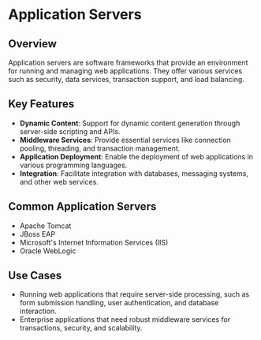 # Application Servers

## Overview
Application servers are software frameworks that provide an environment for running and managing web applications. They offer various services such as security, data services, transaction support, and load balancing.

## Key Features
- **Dynamic Content**: Support for dynamic content generation through server-side scripting and APIs.
- **Middleware Services**: Provide essential services like connection pooling, threading, and transaction management.
- **Application Deployment**: Enable the deployment of web applications in various programming languages.
- **Integration**: Facilitate integration with databases, messaging systems, and other web services.

## Common Application Servers
- Apache Tomcat
- JBoss EAP
- Microsoft's Internet Information Services (IIS)
- Oracle WebLogic

## Use Cases
- Running web applications that require server-side processing, such as form submission handling, user authentication, and database interaction.
- Enterprise applications that need robust middleware services for transactions, security, and scalability.